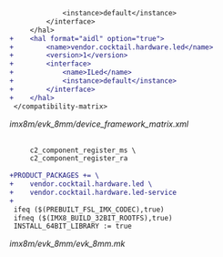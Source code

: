 ```diff
             <instance>default</instance>
         </interface>
     </hal>
+    <hal format="aidl" option="true">
+        <name>vendor.cocktail.hardware.led</name>
+        <version>1</version>
+        <interface>
+            <name>ILed</name>
+            <instance>default</instance>
+        </interface>
+    </hal>
 </compatibility-matrix>
```
*imx8m/evk_8mm/device_framework_matrix.xml*
<br/>
<br/>

```diff
     c2_component_register_ms \
     c2_component_register_ra
 
+PRODUCT_PACKAGES += \
+    vendor.cocktail.hardware.led \
+    vendor.cocktail.hardware.led-service
+
 ifeq ($(PREBUILT_FSL_IMX_CODEC),true)
 ifneq ($(IMX8_BUILD_32BIT_ROOTFS),true)
 INSTALL_64BIT_LIBRARY := true
```
*imx8m/evk_8mm/evk_8mm.mk*
<br/>
<br/>
